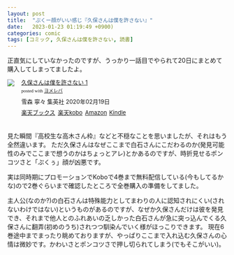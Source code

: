 ```yaml
---
layout: post
title:  "ぷくー顔がいい感じ『久保さんは僕を許さない』"
date:   2023-01-23 01:19:49 +0900)
categories: comic
tags: [コミック, 久保さんは僕を許さない, 読書]
---
```

正直気にしていなかったのですが、うっかり一話目でやられて20日にまとめて購入してしまってましたよ。

<div class="booklink-box" style="text-align:left;padding-bottom:20px;font-size:small;zoom: 1;overflow: hidden;"><div class="booklink-image" style="float:left;margin:0 15px 10px 0;"><a href="//af.moshimo.com/af/c/click?a_id=1175594&p_id=56&pc_id=56&pl_id=637&s_v=b5Rz2P0601xu&url=http%3A%2F%2Fbooks.rakuten.co.jp%2Frb%2F16193638%2F" target="_blank" rel="nofollow" ><img src="https://thumbnail.image.rakuten.co.jp/@0_mall/book/cabinet/4763/9784088914763.jpg?_ex=200x200" style="border: none;" /></a><img src="//i.moshimo.com/af/i/impression?a_id=1175594&p_id=56&pc_id=56&pl_id=637" width="1" height="1" style="border:none;"></div><div class="booklink-info" style="line-height:120%;zoom: 1;overflow: hidden;"><div class="booklink-name" style="margin-bottom:10px;line-height:120%"><a href="//af.moshimo.com/af/c/click?a_id=1175594&p_id=56&pc_id=56&pl_id=637&s_v=b5Rz2P0601xu&url=http%3A%2F%2Fbooks.rakuten.co.jp%2Frb%2F16193638%2F" target="_blank" rel="nofollow" >久保さんは僕を許さない 1</a><img src="//i.moshimo.com/af/i/impression?a_id=1175594&p_id=56&pc_id=56&pl_id=637" width="1" height="1" style="border:none;"><div class="booklink-powered-date" style="font-size:8pt;margin-top:5px;font-family:verdana;line-height:120%">posted with <a href="https://yomereba.com" rel="nofollow" target="_blank">ヨメレバ</a></div></div><div class="booklink-detail" style="margin-bottom:5px;">雪森 寧々 集英社 2020年02月19日    </div><div class="booklink-link2" style="margin-top:10px;"><div class="shoplinkrakuten" style="display:inline;margin-right:5px"><a href="//af.moshimo.com/af/c/click?a_id=1175594&p_id=56&pc_id=56&pl_id=637&s_v=b5Rz2P0601xu&url=http%3A%2F%2Fbooks.rakuten.co.jp%2Frb%2F16193638%2F" target="_blank" rel="nofollow" >楽天ブックス</a><img src="//i.moshimo.com/af/i/impression?a_id=1175594&p_id=56&pc_id=56&pl_id=637" width="1" height="1" style="border:none;"></div><div class="shoplinkrakukobo" style="display:inline;margin-right:5px"><a href="//af.moshimo.com/af/c/click?a_id=1175594&p_id=56&pc_id=56&pl_id=637&s_v=b5Rz2P0601xu&url=https%3A%2F%2Fbooks.rakuten.co.jp%2Frk%2F035dc487302b309d9e63c01d27971f5d%2F" target="_blank" rel="nofollow" >楽天kobo</a><img src="//i.moshimo.com/af/i/impression?a_id=1175594&p_id=56&pc_id=56&pl_id=637" width="1" height="1" style="border:none;"></div><div class="shoplinkamazon" style="display:inline;margin-right:5px"><a href="//af.moshimo.com/af/c/click?a_id=920708&p_id=170&pc_id=185&pl_id=4062&s_v=b5Rz2P0601xu&url=https%3A%2F%2Fwww.amazon.co.jp%2Fexec%2Fobidos%2FASIN%2F4088914767" target="_blank" rel="nofollow" >Amazon</a></div><div class="shoplinkkindle" style="display:inline;margin-right:5px"><a href="//af.moshimo.com/af/c/click?a_id=920708&p_id=170&pc_id=185&pl_id=4062&s_v=b5Rz2P0601xu&url=https%3A%2F%2Fwww.amazon.co.jp%2Fgp%2Fsearch%3Fkeywords%3D%25E4%25B9%2585%25E4%25BF%259D%25E3%2581%2595%25E3%2582%2593%25E3%2581%25AF%25E5%2583%2595%25E3%2582%2592%25E8%25A8%25B1%25E3%2581%2595%25E3%2581%25AA%25E3%2581%2584%25201%26__mk_ja_JP%3D%2583J%2583%255E%2583J%2583i%26url%3Dnode%253D2275256051" target="_blank" rel="nofollow" >Kindle</a></div>                              	  	  	  	  	</div></div><div class="booklink-footer" style="clear: left"></div></div>

見た瞬間『高校生な高木さん枠』などと不穏なことを思いましたが、それはもう全然違います。
ただ久保さんはなぜここまで白石さんにこだわるのか(発見可能性のみでここまで想うのかはちょっとアレ)とかあるのですが、時折見せるポンコツさと「ぷくぅ」顔が凶悪です。

実は同時期にプロモーションでKoboで4巻まで無料配信している(今もしてるかな)ので2巻ぐらいまで確認したところで全巻購入の準備をしてました。

主人公(なのか?)の白石さんは特殊能力としてまわりの人に認知されにくい(されないわけではない)というものがあるのですが、なぜか久保さんだけは彼を発見でき、それまで他人とのふれあいの乏しかった白石さんが急に突っ込んでくる久保さんに翻弄(初めのうち)されつつ馴染んでいく様がほっこりできます。
現在6巻途中までまったり眺めておりますが、やっぱりここまで入れ込む久保さんの心情は微妙です。かわいさとポンコツさで押し切られてしまう(でもそこがいい)。
